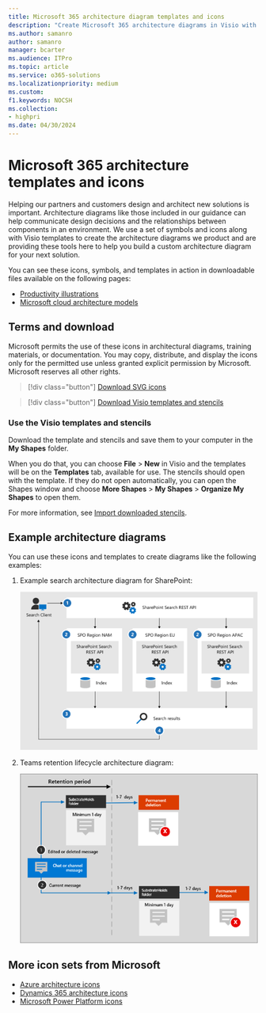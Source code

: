 ```yaml
---
title: Microsoft 365 architecture diagram templates and icons
description: "Create Microsoft 365 architecture diagrams in Visio with these icons, stencils, and templates."
ms.author: samanro
author: samanro
manager: bcarter
ms.audience: ITPro
ms.topic: article
ms.service: o365-solutions
ms.localizationpriority: medium
ms.custom: 
f1.keywords: NOCSH
ms.collection: 
- highpri
ms.date: 04/30/2024
---
```


# Microsoft 365 architecture templates and icons

Helping our partners and customers design and architect new solutions is important. Architecture diagrams like those included in our guidance can help communicate design decisions and the relationships between components in an environment. We use a set of symbols and icons along with Visio templates to create the architecture diagrams we product and are providing these tools here to help you build a custom architecture diagram for your next solution.

You can see these icons, symbols, and templates in action in downloadable files available on the following pages:

- [Productivity illustrations](productivity-illustrations.md)
- [Microsoft cloud architecture models](cloud-architecture-models.md)

## Terms and download

Microsoft permits the use of these icons in architectural diagrams, training materials, or documentation. You may copy, distribute, and display the icons only for the permitted use unless granted explicit permission by Microsoft. Microsoft reserves all other rights.


> [!div class="button"]
> [Download SVG icons](https://go.microsoft.com/fwlink/?linkid=869455)


> [!div class="button"]
> [Download Visio templates and stencils](https://go.microsoft.com/fwlink/?linkid=2056186)

### Use the Visio templates and stencils

Download the template and stencils and save them to your computer in the **My Shapes** folder.

When you do that, you can choose  **File** > **New** in Visio and the templates will be on the **Templates** tab, available for use. The stencils should open with the template. If they do not open automatically, you can open the Shapes window and choose **More Shapes** > **My Shapes** > **Organize My Shapes** to open them.

For more information, see [Import downloaded stencils](https://support.microsoft.com/office/import-downloaded-stencils-74bbdce1-4872-4d5b-af4c-e93fa23f7008).


## Example architecture diagrams

You can use these icons and templates to create diagrams like the following examples:

1. Example search architecture diagram for SharePoint:

    ![Example search architecture for SharePoint.](../media/configure-search-for-multi-geo-image1-1.png)

2. Teams retention lifecycle architecture diagram:

    ![Teams retention lifecycle.](../media/TeamsRetentionLifecycle.png)

## More icon sets from Microsoft

- [Azure architecture icons](/azure/architecture/icons/)
- [Dynamics 365 architecture icons](/dynamics365/get-started/icons)
- [Microsoft Power Platform icons](/power-platform/guidance/icons)